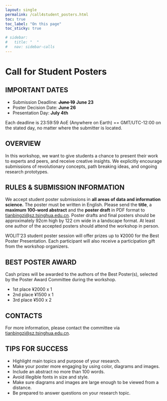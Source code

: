 ```yaml
---
layout: single
permalink: /call4student_posters.html
toc: true
toc_label: "On this page"
toc_sticky: true

# sidebar:
#   title: "  "
#   nav: sidebar-calls
---
```


# Call for Student Posters

## IMPORTANT DATES
- Submission Deadline: ~~**June 19**~~ **June 23**
- Poster Decision Date: **June 26**
- Presentation Day: **July 4th**  


Each deadline is 23:59:59 AoE (Anywhere on Earth) == GMT/UTC-12:00 on the stated day, no matter where the submitter is located.  

## OVERVIEW
In this workshop, we want to give students a chance to present their work to experts and peers, and receive creative insights. We explicitly encourage submissions of revolutionary concepts, path breaking ideas, and ongoing research prototypes.  

## RULES & SUBMISSION INFORMATION
We accept student poster submissions in **all areas of data and information science.** The poster must be written in English. Please send the **title**, a **maximum 100-word abstract** and the **poster draft** in PDF format to [tianbingzi@sz.tsinghua.edu.cn](mailto:tianbingzi@sz.tsinghua.edu.cn). Poster drafts and final posters should be approximately 92cm high by 122 cm wide in a landscape format. At least one author of the accepted posters should attend the workshop in person.  

WOLIT’23 student poster session will offer prizes up to ¥2000 for the Best Poster Presentation. Each participant will also receive a participation gift from the workshop organizers.   

## BEST POSTER AWARD
Cash prizes will be awarded to the authors of the Best Poster(s), selected by the Poster Award Committee during the workshop.
- 1st place ¥2000 x 1
- 2nd place ¥1500 x 1
- 3rd place ¥500  x 2

## CONTACTS
For more information, please contact the committee via [tianbingzi@sz.tsinghua.edu.cn](mailto:tianbingzi@sz.tsinghua.edu.cn). 

## TIPS FOR SUCCESS
- Highlight main topics and purpose of your research.
- Make your poster more engaging by using color, diagrams and images.
- Include an abstract no more than 100 words.
- Avoid illegible fonts in size and style.
- Make sure diagrams and images are large enough to be viewed from a distance.
- Be prepared to answer questions on your research topic.